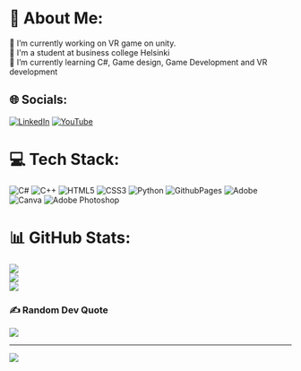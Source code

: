 # 💫 About Me:
🔭 I’m currently working on VR game on unity.<br>🏫 I'm a student at business college Helsinki<br>🌱 I’m currently learning C#, Game design, Game Development and VR development<br>


## 🌐 Socials:
[![LinkedIn](https://img.shields.io/badge/LinkedIn-%230077B5.svg?logo=linkedin&logoColor=white)](https://linkedin.com/in/https://www.linkedin.com/in/prajwal-dhakal-435074268/) [![YouTube](https://img.shields.io/badge/YouTube-%23FF0000.svg?logo=YouTube&logoColor=white)](https://youtube.com/@https://www.youtube.com/@SmartCase_0) 

# 💻 Tech Stack:
![C#](https://img.shields.io/badge/c%23-%23239120.svg?style=for-the-badge&logo=csharp&logoColor=white) ![C++](https://img.shields.io/badge/c++-%2300599C.svg?style=for-the-badge&logo=c%2B%2B&logoColor=white) ![HTML5](https://img.shields.io/badge/html5-%23E34F26.svg?style=for-the-badge&logo=html5&logoColor=white) ![CSS3](https://img.shields.io/badge/css3-%231572B6.svg?style=for-the-badge&logo=css3&logoColor=white) ![Python](https://img.shields.io/badge/python-3670A0?style=for-the-badge&logo=python&logoColor=ffdd54) ![GithubPages](https://img.shields.io/badge/github%20pages-121013?style=for-the-badge&logo=github&logoColor=white) ![Adobe](https://img.shields.io/badge/adobe-%23FF0000.svg?style=for-the-badge&logo=adobe&logoColor=white) ![Canva](https://img.shields.io/badge/Canva-%2300C4CC.svg?style=for-the-badge&logo=Canva&logoColor=white) ![Adobe Photoshop](https://img.shields.io/badge/adobe%20photoshop-%2331A8FF.svg?style=for-the-badge&logo=adobe%20photoshop&logoColor=white)
# 📊 GitHub Stats:
![](https://github-readme-stats.vercel.app/api?username=Smartcase-0&theme=dark&hide_border=false&include_all_commits=false&count_private=true)<br/>
![](https://github-readme-streak-stats.herokuapp.com/?user=Smartcase-0&theme=dark&hide_border=false)<br/>
![](https://github-readme-stats.vercel.app/api/top-langs/?username=Smartcase-0&theme=dark&hide_border=false&include_all_commits=false&count_private=true&layout=compact)

### ✍️ Random Dev Quote
![](https://quotes-github-readme.vercel.app/api?type=horizontal&theme=radical)

---
[![](https://visitcount.itsvg.in/api?id=Smartcase-0&icon=0&color=0)](https://visitcount.itsvg.in)

<!-- Proudly created with GPRM ( https://gprm.itsvg.in ) -->
